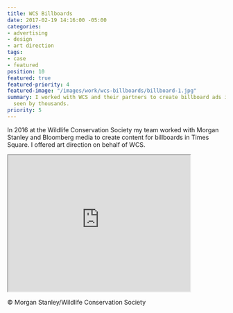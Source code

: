 ```yaml
---
title: WCS Billboards
date: 2017-02-19 14:16:00 -05:00
categories:
- advertising
- design
- art direction
tags:
- case
- featured
position: 10
featured: true
featured-priority: 4
featured-image: "/images/work/wcs-billboards/billboard-1.jpg"
summary: I worked with WCS and their partners to create billboard ads in times square
  seen by thousands.
priority: 5
---
```


In 2016 at the Wildlife Conservation Society my team worked with Morgan Stanley and Bloomberg media to create content for billboards in Times Square. I offered art direction on behalf of WCS.

<iframe width="420" height="315"
src="https://www.youtube.com/embed/lXMxYsDYV0s?controls=0&modestbranding=1&rel=0&showinfo=0">
</iframe>

© Morgan Stanley/Wildlife Conservation Society